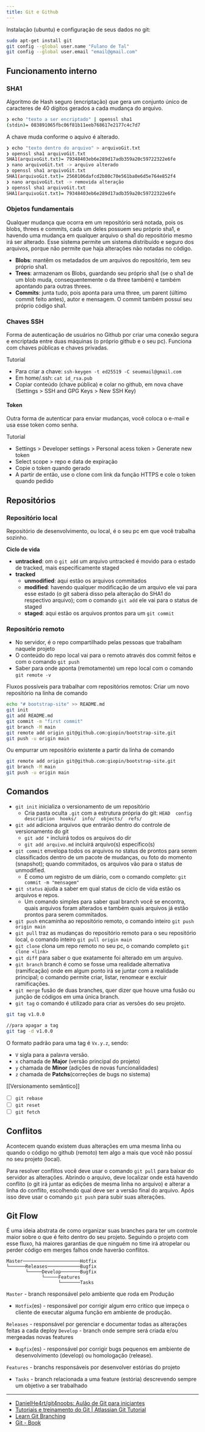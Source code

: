 ```yaml
---
title: Git e Github
---
```


Instalação (ubuntu) e configuração de seus dados no git:

```bash
sudo apt-get install git
git config --global user.name "Fulano de Tal"
git config --global user.email "email@gmail.com"
```

## Funcionamento interno
### SHA1
Algoritmo de Hash seguro (encriptação) que gera um conjunto único de caracteres de 40 dígitos gerados a cada mudança do arquivo.

``` bash
❯ echo "texto a ser encriptado" | openssl sha1
(stdin)= 083891065fbc06f81b11eeb768617e2177c4c7d7
```

A chave muda conforme o aquivo é alterado.
``` bash
❯ echo "texto dentro do arquivo" > arquivoGit.txt
❯ openssl sha1 arquivoGit.txt
SHA1(arquivoGit.txt)= 79348403eb6e289d17adb359a20c59722322e6fe
❯ nano arquivoGit.txt -> arquivo alterado
❯ openssl sha1 arquivoGit.txt
SHA1(arquivoGit.txt)= 2560106dafcd2b80c70e561ba0e6d5e764e852f4
❯ nano arquivoGit.txt -> removida alteração
❯ openssl sha1 arquivoGit.txt
SHA1(arquivoGit.txt)= 79348403eb6e289d17adb359a20c59722322e6fe
```

### Objetos fundamentais
Qualquer mudança que ocorra em um repositório será notada, pois os blobs, threes e commits, cada um deles possuem seu próprio sha1, e havendo uma mudança em qualquer arquivo o sha1 do repositório mesmo irá ser alterado. Esse sistema permite um sistema distribuído e seguro dos arquivos, porque não permite que haja alterações não notadas no código.
- **Blobs**: mantêm os metadados de um arquivos do repositório, tem seu próprio sha1.
- **Trees**: armazenam os Blobs, guardando seu próprio sha1 (se o sha1 de um blob muda, consequentemente o da three também) e também apontando para outras threes.
- **Commits**: junta tudo, pois aponta para uma three, um parent (último commit feito antes), autor e mensagem. O commit também possuí seu próprio código sha1.

### Chaves SSH
Forma de autenticação de usuários no Github por criar uma conexão segura e encriptada entre duas máquinas (o próprio github e o seu pc). Funciona com chaves públicas e chaves privadas.

Tutorial
- Para criar a chave: `ssh-keygen -t ed25519 -C seuemail@gmail.com`
- Em home/.ssh: `cat id_rsa.pub`
- Copiar conteúdo (chave pública) e colar no github, em nova chave (Settings > SSH and GPG Keys > New SSH Key)

#### Token
Outra forma de autenticar para enviar mudanças, você coloca o e-mail e usa esse token como senha.

Tutorial
- Settings > Developer settings > Personal acess token > Generate new token
- Select scope > repo e data de expiração
- Copie o token quando gerado
- A partir de então, use o clone com link da função HTTPS e cole o token quando pedido

## Repositórios
### Repositório local
Repositório de desenvolvimento, ou local, é o seu pc em que você trabalha sozinho.

**Ciclo de vida**
- **untracked**: om o `git add` um arquivo untracked é movido para o estado de tracked, mais especificamente staged
- **tracked**
	- **unmodified**: aqui estão os arquivos commitados
	- **modified**: havendo qualquer modificação de um arquivo ele vai para esse estado (o git saberá disso pela alteração do SHA1 do respectivo arquivo); com o comando `git add` ele vai para o status de staged
	- **staged**: aqui estão os arquivos prontos para um `git commit`

### Repositório remoto
- No servidor, é o repo compartilhado pelas pessoas que trabalham naquele projeto
- O conteúdo do repo local vai para o remoto através dos commit feitos e com o comando `git push`
- Saber para onde aponta (remotamente) um repo local com o comando `git remote -v`

Fluxos possíveis para trabalhar com repositórios remotos:
Criar um novo repositório na linha de comando

```bash
echo "# bootstrap-site" >> README.md
git init
git add README.md
git commit -m "first commit"
git branch -M main
git remote add origin git@github.com:giopin/bootstrap-site.git
git push -u origin main
```

Ou empurrar um repositório existente a partir da linha de comando

```bash
git remote add origin git@github.com:giopin/bootstrap-site.git
git branch -M main
git push -u origin main
```
	
## Comandos
- `git init` inicializa o versionamento de um repositório
	- Cria pasta oculta `.git` com a estrutura própria do git: `HEAD  config  description  hooks/  info/  objects/  refs/`
- `git add` adiciona arquivos que entrarão dentro do controle de versionamento do git
	- `git add *` incluirá todos os arquivos do dir
	- `git add arquivo.md` incluirá arquivo(s) específico(s)
- `git commit` 	envelopa todos os arquivos no status de prontos para serem classificados dentro de um pacote de mudanças, ou foto do momento (snapshot); quando commitados, os arquivos vão para o status de unmodified.
	- É como um registro de um diário, com o comando completo: `git commit -m "mensagem"`
- `git status` ajuda a saber em qual status de ciclo de vida estão os arquivos e repos.
	- Um comando simples para saber qual branch você se encontra, quais arquivos foram alterados e também quais arquivos já estão prontos para serem commitados.
- `git push` encaminha ao repositório remoto, o comando inteiro `git push origin main`
- `git pull` traz as mudanças do repositório remoto para o seu repositório local, o comando inteiro `git pull origin main`
- `git clone` clona um repo remoto no seu pc, o comando completo `git clone <link>`
- `git diff` para saber o que exatamente foi alterado em um arquivo.
- `git branch` branch é como se fosse uma realidade alternativa (ramificação) onde em algum ponto irá se juntar com a realidade principal; o comando permite criar, listar, renomear e excluir ramificações.
- `git merge` fusão de duas branches, quer dizer que houve uma fusão ou junção de códigos em uma única branch.
- `git tag` o comando é utilizado para criar as versões do seu projeto.

```bash
git tag v1.0.0

//para apagar a tag
git tag -d v1.0.0
```

O formato padrão para uma tag é `Vx.y.z`, sendo:
- `V` sigla para a palavra versão.
- `x` chamada de **Major** (versão principal do projeto)
- `y` chamada de **Minor** (adições de novas funcionalidades)
- `z` chamada de **Patchs**(correções de bugs no sistema)

[[Versionamento semântico]]

- [ ] `git rebase`
- [ ] `git reset`
- [ ] `git fetch`
	
## Conflitos
Acontecem quando existem duas alterações em uma mesma linha ou quando o código no github (remoto) tem algo a mais que você não possuí no seu projeto (local).

Para resolver conflitos você deve usar o comando `git pull` para baixar do servidor as alterações. Abrindo o arquivo, deve localizar onde está havendo conflito (o git irá juntar as edições de mesma linha no arquivo) e alterar a linha do conflito, escolhendo qual deve ser a versão final do arquivo. Após isso deve usar o comando `git push` para subir suas alterações.

## Git Flow
É uma ideia abstrata de como organizar suas branches para ter um controle maior sobre o que é feito dentro do seu projeto. Seguindo o projeto com esse fluxo, há maiores garantias de que ninguém no time irá atropelar ou perder código em merges falhos onde haverão conflitos.

```
Master─────────────────────Hotfix
└──────Releases────────────Bugfix
       └─────Develop───────Bugfix
             └─────Features
                   └───────Tasks
```

`Master` - branch responsável pelo ambiente que roda em Produção
- `Hotfix`(es) - responsável por corrigir algum erro critico que impeça o cliente de executar alguma função em ambiente de produção.

`Releases` - responsável por gerenciar e documentar todas as alterações feitas a cada deploy
`Develop` - branch onde sempre será criada e/ou mergeadas novas features
- `Bugfix`(es) - responsável por corrigir bugs pequenos em ambiente de desenvolvimento (develop) ou homologação (release).

`Features` - branchs responsáveis por desenvolver estórias do projeto
- `Tasks` - branch relacionada a uma feature (estória) descrevendo sempre um objetivo a ser trabalhado

---

- [DanielHe4rt/git4noobs: Aulão de Git para iniciantes](https://github.com/DanielHe4rt/git4noobs)
- [Tutoriais e treinamento do Git | Atlassian Git Tutorial](https://www.atlassian.com/br/git/tutorials)
- [Learn Git Branching](https://learngitbranching.js.org/?locale=pt\_BR)
- [Git - Book](https://git-scm.com/book/pt-br/v2)